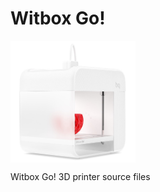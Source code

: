 # Witbox Go!

<img src="./doc/img/WG.jpg" width="200" align = "center">

Witbox Go! 3D printer source files
